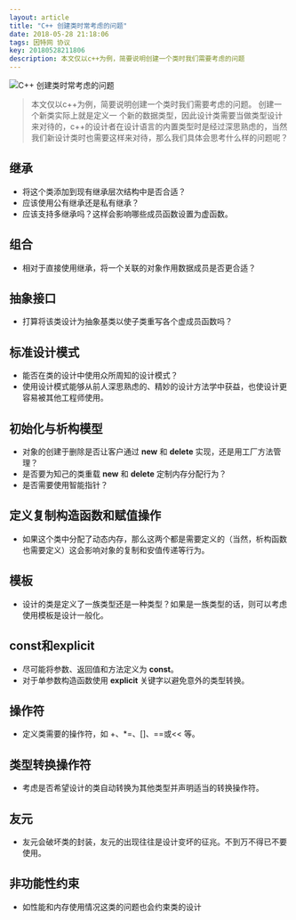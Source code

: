```yaml
---
layout: article
title: "C++ 创建类时常考虑的问题"
date: 2018-05-28 21:18:06
tags: 因特网 协议 
key: 20180528211806
description: 本文仅以c++为例，简要说明创建一个类时我们需要考虑的问题
---
```


![C++ 创建类时常考虑的问题](https://upload-images.jianshu.io/upload_images/4938916-130b988c4df17659.png?imageMogr2/auto-orient/strip%7CimageView2/2/w/1240)


> 本文仅以c++为例，简要说明创建一个类时我们需要考虑的问题。
创建一个新类实际上就是定义一 个新的数据类型，因此设计类需要当做类型设计来对待的，c++的设计者在设计语言的内置类型时是经过深思熟虑的，当然我们新设计类时也需要这样来对待，那么我们具体会思考什么样的问题呢？

## 继承

- 将这个类添加到现有继承层次结构中是否合适？
- 应该使用公有继承还是私有继承？
- 应该支持多继承吗？这样会影响哪些成员函数设置为虚函数。
## 组合

- 相对于直接使用继承，将一个关联的对象作用数据成员是否更合适？

## 抽象接口

- 打算将该类设计为抽象基类以使子类重写各个虚成员函数吗？

## 标准设计模式

- 能否在类的设计中使用众所周知的设计模式？
- 使用设计模式能够从前人深思熟虑的、精妙的设计方法学中获益，也使设计更容易被其他工程师使用。

## 初始化与析构模型
- 对象的创建于删除是否让客户通过 **new** 和 **delete** 实现，还是用工厂方法管理？
- 是否要为知己的类重载 **new** 和 **delete** 定制内存分配行为？
- 是否需要使用智能指针？

## 定义复制构造函数和赋值操作
- 如果这个类中分配了动态内存，那么这两个都是需要定义的（当然，析构函数也需要定义）这会影响对象的复制和安值传递等行为。

## 模板

- 设计的类是定义了一族类型还是一种类型？如果是一族类型的话，则可以考虑使用模板是设计一般化。

## const和explicit
- 尽可能将参数、返回值和方法定义为 **const**。
- 对于单参数构造函数使用 **explicit** 关键字以避免意外的类型转换。

## 操作符

- 定义类需要的操作符，如 +、*=、[]、==或<< 等。

## 类型转换操作符

- 考虑是否希望设计的类自动转换为其他类型并声明适当的转换操作符。

## 友元

- 友元会破坏类的封装，友元的出现往往是设计变坏的征兆。不到万不得已不要使用。

## 非功能性约束

- 如性能和内存使用情况这类的问题也会约束类的设计